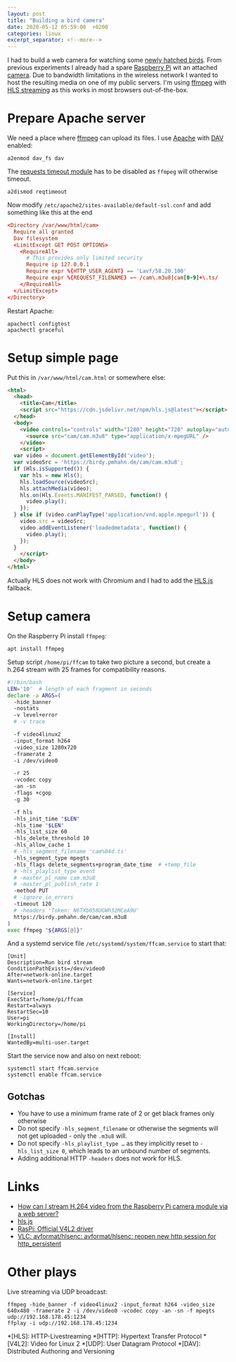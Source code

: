```yaml
---
layout: post
title: "Building a bird camera"
date: 2020-05-12 05:59:00  +0200
categories: linux
excerpt_separator: <!--more-->
---
```


I had to build a web camera for watching some [newly hatched birds](https://birdy.pmhahn.de/cam.html).
From previous experiments I already had a spare [Raspberry Pi](https://www.raspberrypi.org/) wit an attached [camera](https://www.raspberrypi.org/documentation/hardware/camera/).
Due to bandwidth limitations in the wireless network I wanted to host the resulting media on one of my public servers.
I'm using [ffmpeg](https://ffmpeg.org/) with [HLS streaming](https://ffmpeg.org/ffmpeg-formats.html#hls-2) as this works in most browsers out-of-the-box.

<!--more-->

# Prepare Apache server

We need a place where [ffmpeg](https://www.ffmpeg.org/) can upload its files.
I use [Apache](http://httpd.apache.org/) with [DAV](http://httpd.apache.org/docs/current/mod/mod_dav_fs.html) enabled:
```
a2enmod dav_fs dav
```

The [requests timeout module](http://httpd.apache.org/docs/current/mod/mod_reqtimeout.html) has to be disabled as `ffmpeg` will otherwise timeout.
```
a2dismod reqtimeout
```

Now modify `/etc/apache2/sites-available/default-ssl.conf` and add something like this at the end
```conf
<Directory /var/www/html/cam>
  Require all granted
  Dav filesystem
  <LimitExcept GET POST OPTIONS>
    <RequireAll>
      # This provides only limited security
      Require ip 127.0.0.1
      Require expr %{HTTP_USER_AGENT} == 'Lavf/58.20.100'
      Require expr %{REQUEST_FILENAME} =~ /cam\.m3u8|cam[0-9]+\.ts/
    </RequireAll>
  </LimitExcept>
</Directory>
```

Restart Apache:
```
apachectl configtest
apachectl graceful
```

# Setup simple page

Put this in `/var/www/html/cam.html` or somewhere else:
```html
<html>
  <head>
    <title>Cam</title>
    <script src="https://cdn.jsdelivr.net/npm/hls.js@latest"></script>
  </head>
  <body>
    <video controls="controls" width="1280" height="720" autoplay="autoplay" id="video" >
      <source src="cam/cam.m3u8" type="application/x-mpegURL" />
    </video>
    <script>
  var video = document.getElementById('video');
  var videoSrc = 'https://birdy.pmhahn.de/cam/cam.m3u8';
  if (Hls.isSupported()) {
    var hls = new Hls();
    hls.loadSource(videoSrc);
    hls.attachMedia(video);
    hls.on(Hls.Events.MANIFEST_PARSED, function() {
      video.play();
    });
  } else if (video.canPlayType('application/vnd.apple.mpegurl')) {
    video.src = videoSrc;
    video.addEventListener('loadedmetadata', function() {
      video.play();
    });
  }
    </script>
  </body>
</html>
```
Actually HLS does not work with Chromium and I had to add the [HLS.js](https://github.com/video-dev/hls.js/) fallback.


# Setup camera

On the Raspberry Pi install `ffmpeg`:

```
apt install ffmpeg
```

Setup script `/home/pi/ffcam` to take two picture a second, but create a h.264 stream with 25 frames for compatibility reasons.

```bash
#!/bin/bash
LEN='10'  # length of each fragment in seconds
declare -a ARGS=(
  -hide_banner
  -nostats
  -v level+error
  # -v trace

  -f video4linux2
  -input_format h264
  -video_size 1280x720
  -framerate 2
  -i /dev/video0

  -r 25
  -vcodec copy
  -an -sn
  -flags +cgop
  -g 30

  -f hls
  -hls_init_time "$LEN"
  -hls_time "$LEN"
  -hls_list_size 60
  -hls_delete_threshold 10
  -hls_allow_cache 1
  # -hls_segment_filename 'cam%04d.ts'
  -hls_segment_type mpegts
  -hls_flags delete_segments+program_date_time  # +temp_file
  # -hls_playlist_type event
  # -master_pl_name cam.m3u8
  # -master_pl_publish_rate 1
  -method PUT
  # -ignore_io_errors
  -timeout 120
  # -headers 'Token: N6TXb058UGWh32MCeA9U'
  https://birdy.pmhahn.de/cam/cam.m3u8
)
exec ffmpeg "${ARGS[@]}"
```

And a systemd service file `/etc/systemd/system/ffcam.service` to start that:
```
[Unit]
Description=Run bird stream
ConditionPathExists=/dev/video0
After=network-online.target
Wants=network-online.target

[Service]
ExecStart=/home/pi/ffcam
Restart=always
RestartSec=10
User=pi
WorkingDirectory=/home/pi

[Install]
WantedBy=multi-user.target
```

Start the service now and also on next reboot:
```
systemctl start ffcam.service
systemctl enable ffcam.service
```

## Gotchas
* You have to use a minimum frame rate of 2 or get black frames only otherwise
* Do not specify `-hls_segment_filename` or otherwise the segments will not get uploaded - only the `.m3u8` will.
* Do not specify `-hls_playlist_type …` as they implicitly reset to `-hls_list_size 0`, which leads to an unbound number of segments.
* Adding additional HTTP `-headers` does not work for HLS.

# Links

* [How can I stream H.264 video from the Raspberry Pi camera module via a web server?](https://raspberrypi.stackexchange.com/questions/7446/how-can-i-stream-h-264-video-from-the-raspberry-pi-camera-module-via-a-web-serve)
* [hls.js](https://github.com/video-dev/hls.js/)
* [RasPi: Official V4L2 driver](https://www.raspberrypi.org/forums/viewtopic.php?t=62364)
* [VLC: avformat/hlsenc: avformat/hlsenc: reopen new http session for http_persistent](http://git.videolan.org/?p=ffmpeg.git;a=commitdiff;h=f267a2ac9c740c77cee2f2c5fd2bd9bc048768b1)

# Other plays

Live streaming via UDP broadcast:
```
ffmpeg -hide_banner -f video4linux2 -input_format h264 -video_size 640x480 -framerate 2 -i /dev/video0 -vcodec copy -an -sn -f mpegts udp://192.168.178.45:1234
ffplay -i udp://192.168.178.45:1234
```

*[HLS]: HTTP-Livestreaming
*[HTTP]: Hypertext Transfer Protocol
*[V4L2]: Video for Linux 2
*[UDP]: User Datagram Protocol
*[DAV]: Distributed Authoring and Versioning
